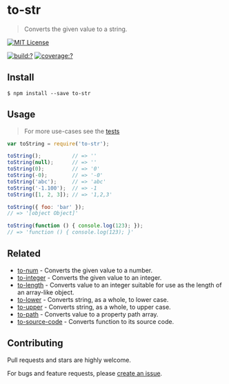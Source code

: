# to-str

> Converts the given value to a string.



[![MIT License](https://img.shields.io/badge/license-MIT_License-green.svg?style=flat-square)](https://github.com/bubkoo/to-str/blob/master/LICENSE)

[![build:?](https://img.shields.io/travis/bubkoo/to-str/master.svg?style=flat-square)](https://travis-ci.org/bubkoo/to-str)
[![coverage:?](https://img.shields.io/coveralls/bubkoo/to-str/master.svg?style=flat-square)](https://coveralls.io/github/bubkoo/to-str)


## Install

```
$ npm install --save to-str 
```


## Usage

> For more use-cases see the [tests](https://github.com/bubkoo/to-str/blob/master/test/spec/index.js)

```js
var toString = require('to-str');

toString();          // => ''
toString(null);      // => ''
toString(0);         // => '0'
toString(-0);        // => '-0'
toString('abc');     // => 'abc'
toString('-1.100');  // => -1
toString([1, 2, 3]); // => '1,2,3'

toString({ foo: 'bar' });        
// => '[object Object]'

toString(function () { console.log(123); });
// => 'function () { console.log(123); }'
```

## Related

- [to-num](https://github.com/bubkoo/to-num) - Converts the given value to a number.
- [to-integer](https://github.com/bubkoo/to-integer) - Converts the given value to an integer.
- [to-length](https://github.com/bubkoo/to-length) - Converts value to an integer suitable for use as the length of an array-like object.
- [to-lower](https://github.com/bubkoo/to-lower) - Converts string, as a whole, to lower case.
- [to-upper](https://github.com/bubkoo/to-upper) - Converts string, as a whole, to upper case.
- [to-path](https://github.com/bubkoo/to-path) - Converts value to a property path array. 
- [to-source-code](https://github.com/bubkoo/to-source-code.git) - Converts function to its source code.


## Contributing

Pull requests and stars are highly welcome.

For bugs and feature requests, please [create an issue](https://github.com/bubkoo/to-str/issues/new).

